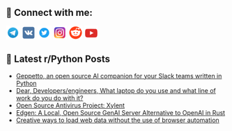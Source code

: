 ## 🔎 Connect with me:
[<img src="https://github.com/bullbesh/bullbesh/blob/main/images/Telegram.png" width="32" height="32" />](https://t.me/bullbesh)
[<img src="https://github.com/bullbesh/bullbesh/blob/main/images/VK.png" width="32" height="32" />](https://vk.com/bullbesh)
[<img src="https://github.com/bullbesh/bullbesh/blob/main/images/Twitter.png" width="32" height="32" />](https://twitter.com/bullbesh1)
[<img src="https://github.com/bullbesh/bullbesh/blob/main/images/Instagram.png" width="32" height="32" />](https://www.instagram.com/bullbesh)
[<img src="https://github.com/bullbesh/bullbesh/blob/main/images/Reddit.png" width="32" height="32" />](https://www.reddit.com/user/bullbesh)
[<img src="https://github.com/bullbesh/bullbesh/blob/main/images/YouTube.png" width="32" height="32" />](https://www.youtube.com/channel/UCtfjRs6uzgq5mfm8S06WTcg)

## 📕 Latest r/Python Posts
<!-- BLOG-POST-LIST:START -->
- [Geppetto, an open source AI companion for your Slack teams written in Python](https://www.reddit.com/r/Python/comments/1akkcg1/geppetto_an_open_source_ai_companion_for_your/)
- [Dear, Developers/engineers, What laptop do you use and what line of work do you do with it?](https://www.reddit.com/r/Python/comments/1akiqhs/dear_developersengineers_what_laptop_do_you_use/)
- [Open Source Antivirus Project: Xylent](https://www.reddit.com/r/Python/comments/1akgy5l/open_source_antivirus_project_xylent/)
- [Edgen: A Local, Open Source GenAI Server Alternative to OpenAI in Rust](https://www.reddit.com/r/Python/comments/1akgrql/edgen_a_local_open_source_genai_server/)
- [Creative ways to load web data without the use of browser automation](https://www.reddit.com/r/Python/comments/1akd9x3/creative_ways_to_load_web_data_without_the_use_of/)
<!-- BLOG-POST-LIST:END -->

